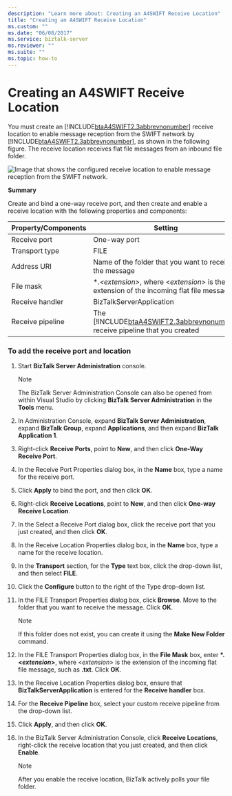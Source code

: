 ```yaml
---
description: "Learn more about: Creating an A4SWIFT Receive Location"
title: "Creating an A4SWIFT Receive Location"
ms.custom: ""
ms.date: "06/08/2017"
ms.service: biztalk-server
ms.reviewer: ""
ms.suite: ""
ms.topic: how-to
---
```

# Creating an A4SWIFT Receive Location
You must create an [!INCLUDE[btaA4SWIFT2.3abbrevnonumber](../../includes/btaa4swift2-3abbrevnonumber-md.md)] receive location to enable message reception from the SWIFT network by [!INCLUDE[btaA4SWIFT2.3abbrevnonumber](../../includes/btaa4swift2-3abbrevnonumber-md.md)], as shown in the following figure. The receive location receives flat file messages from an inbound file folder.  

 ![Image that shows the configured receive location to enable message reception from the SWIFT network.](../../adapters-and-accelerators/accelerator-swift/media/a4swift-receive-location-configuration.gif "A4SWIFT_Receive_Location_Configuration")  

 **Summary**  

 Create and bind a one-way receive port, and then create and enable a receive location with the following properties and components:  


| Property/Components |                                                             Setting                                                             |
|---------------------|---------------------------------------------------------------------------------------------------------------------------------|
|    Receive port     |                                                          One-way port                                                           |
|   Transport type    |                                                              FILE                                                               |
|     Address URI     |                                     Name of the folder that you want to receive the message                                     |
|      File mask      |                  \*.*\<extension\>*, where \<*extension*\> is the extension of the incoming flat file message                   |
|   Receive handler   |                                                    BizTalkServerApplication                                                     |
|  Receive pipeline   | The [!INCLUDE[btaA4SWIFT2.3abbrevnonumber](../../includes/btaa4swift2-3abbrevnonumber-md.md)] receive pipeline that you created |

### To add the receive port and location  

1.  Start **BizTalk Server Administration** console.  

    > [!NOTE]
    >  The BizTalk Server Administration Console can also be opened from within Visual Studio by clicking **BizTalk Server Administration** in the **Tools** menu.  

2.  In Administration Console, expand **BizTalk Server Administration**, expand **BizTalk Group**, expand **Applications**, and then expand **BizTalk Application 1**.  

3.  Right-click **Receive Ports**, point to **New**, and then click **One-Way Receive Port**.  

4.  In the Receive Port Properties dialog box, in the **Name** box, type a name for the receive port.  

5.  Click **Apply** to bind the port, and then click **OK**.  

6.  Right-click **Receive Locations**, point to **New**, and then click **One-way Receive Location**.  

7.  In the Select a Receive Port dialog box, click the receive port that you just created, and then click **OK**.  

8.  In the Receive Location Properties dialog box, in the **Name** box, type a name for the receive location.  

9. In the **Transport** section, for the **Type** text box, click the drop-down list, and then select **FILE**.  

10. Click the **Configure** button to the right of the Type drop-down list.  

11. In the FILE Transport Properties dialog box, click **Browse**. Move to the folder that you want to receive the message. Click **OK**.  

    > [!NOTE]
    >  If this folder does not exist, you can create it using the **Make New Folder** command.  

12. In the FILE Transport Properties dialog box, in the **File Mask** box, enter **\*.\<*extension*\>**, where \<*extension*\> is the extension of the incoming flat file message, such as **.txt**. Click **OK**.  

13. In the Receive Location Properties dialog box, ensure that **BizTalkServerApplication** is entered for the **Receive handler** box.  

14. For the **Receive Pipeline** box, select your custom receive pipeline from the drop-down list.  

15. Click **Apply**, and then click **OK**.  

16. In the BizTalk Server Administration Console, click **Receive Locations**, right-click the receive location that you just created, and then click **Enable**.  

    > [!NOTE]
    >  After you enable the receive location, BizTalk actively polls your file folder.
